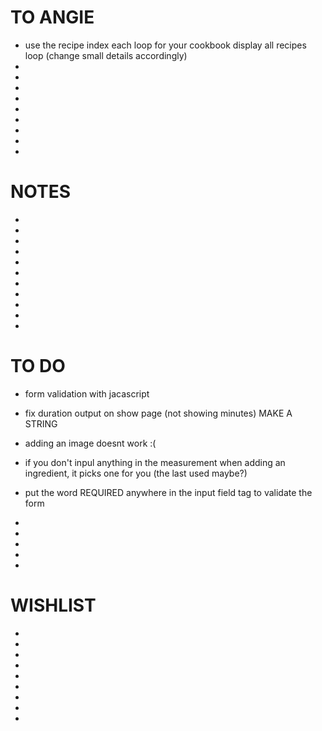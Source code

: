 # TO ANGIE
- use the recipe index each loop for your cookbook display all recipes loop (change small details accordingly)
-
-
-
-
-
-
-
-
-

# NOTES
-
-
-
-
-
-
-
-
-
-
-




# TO DO
- form validation with jacascript
- fix duration output on show page (not showing minutes) MAKE A STRING

- adding an image doesnt work :(
- if you don't inpul anything in the measurement when adding an ingredient, it picks one for you (the last used maybe?)
- put the word REQUIRED anywhere in the input field tag to validate the form
-
-
-
-
-


# WISHLIST
-
-
-
-
-
-
-
-
-
